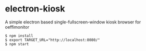 # electron-kiosk

A simple electron based single-fullscreen-window kiosk browser for oeffimonitor

```
$ npm install
$ export TARGET_URL="http://localhost:8080/"
$ npm start
```
